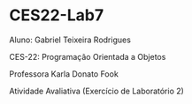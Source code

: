 # CES22-Lab7

Aluno: Gabriel Teixeira Rodrigues

CES-22: Programação Orientada a Objetos

Professora Karla Donato Fook  

Atividade Avaliativa (Exercício de Laboratório 2)
